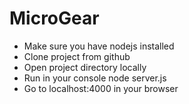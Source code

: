 # MicroGear

- Make sure you have nodejs installed
- Clone project from github
- Open project directory locally
- Run in your console
    node server.js
- Go to localhost:4000 in your browser
